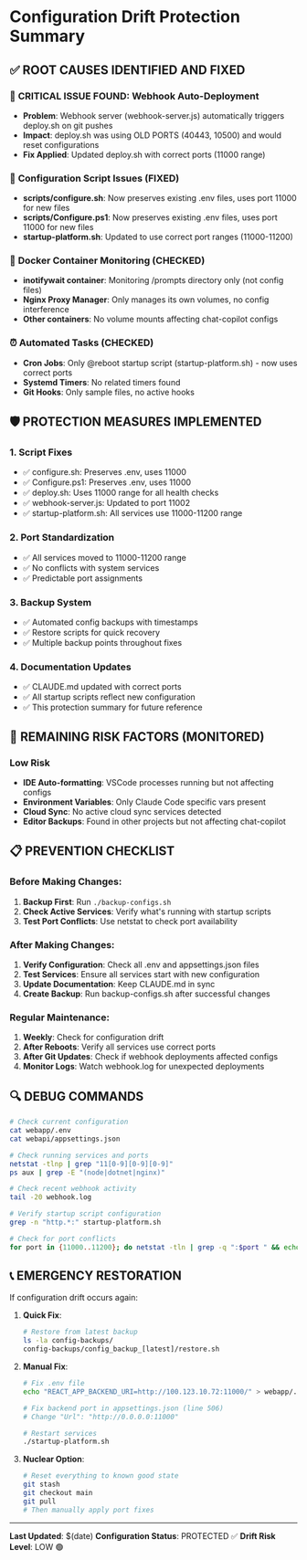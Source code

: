 # Configuration Drift Protection Summary

## ✅ ROOT CAUSES IDENTIFIED AND FIXED

### 🚨 **CRITICAL ISSUE FOUND: Webhook Auto-Deployment**
- **Problem**: Webhook server (webhook-server.js) automatically triggers deploy.sh on git pushes
- **Impact**: deploy.sh was using OLD PORTS (40443, 10500) and would reset configurations
- **Fix Applied**: Updated deploy.sh with correct ports (11000 range)

### 🔧 **Configuration Script Issues (FIXED)**
- **scripts/configure.sh**: Now preserves existing .env files, uses port 11000 for new files
- **scripts/Configure.ps1**: Now preserves existing .env files, uses port 11000 for new files  
- **startup-platform.sh**: Updated to use correct port ranges (11000-11200)

### 🐳 **Docker Container Monitoring (CHECKED)**
- **inotifywait container**: Monitoring /prompts directory only (not config files)
- **Nginx Proxy Manager**: Only manages its own volumes, no config interference
- **Other containers**: No volume mounts affecting chat-copilot configs

### ⏰ **Automated Tasks (CHECKED)**
- **Cron Jobs**: Only @reboot startup script (startup-platform.sh) - now uses correct ports
- **Systemd Timers**: No related timers found
- **Git Hooks**: Only sample files, no active hooks

## 🛡️ PROTECTION MEASURES IMPLEMENTED

### 1. **Script Fixes**
- ✅ configure.sh: Preserves .env, uses 11000
- ✅ Configure.ps1: Preserves .env, uses 11000  
- ✅ deploy.sh: Uses 11000 range for all health checks
- ✅ webhook-server.js: Updated to port 11002
- ✅ startup-platform.sh: All services use 11000-11200 range

### 2. **Port Standardization** 
- ✅ All services moved to 11000-11200 range
- ✅ No conflicts with system services
- ✅ Predictable port assignments

### 3. **Backup System**
- ✅ Automated config backups with timestamps
- ✅ Restore scripts for quick recovery
- ✅ Multiple backup points throughout fixes

### 4. **Documentation Updates**
- ✅ CLAUDE.md updated with correct ports
- ✅ All startup scripts reflect new configuration
- ✅ This protection summary for future reference

## 🚫 REMAINING RISK FACTORS (MONITORED)

### Low Risk
- **IDE Auto-formatting**: VSCode processes running but not affecting configs
- **Environment Variables**: Only Claude Code specific vars present
- **Cloud Sync**: No active cloud sync services detected
- **Editor Backups**: Found in other projects but not affecting chat-copilot

## 📋 PREVENTION CHECKLIST

### Before Making Changes:
1. **Backup First**: Run `./backup-configs.sh`
2. **Check Active Services**: Verify what's running with startup scripts
3. **Test Port Conflicts**: Use netstat to check port availability

### After Making Changes:
1. **Verify Configuration**: Check all .env and appsettings.json files
2. **Test Services**: Ensure all services start with new configuration  
3. **Update Documentation**: Keep CLAUDE.md in sync
4. **Create Backup**: Run backup-configs.sh after successful changes

### Regular Maintenance:
1. **Weekly**: Check for configuration drift
2. **After Reboots**: Verify all services use correct ports
3. **After Git Updates**: Check if webhook deployments affected configs
4. **Monitor Logs**: Watch webhook.log for unexpected deployments

## 🔍 DEBUG COMMANDS

```bash
# Check current configuration
cat webapp/.env
cat webapi/appsettings.json

# Check running services and ports
netstat -tlnp | grep "11[0-9][0-9][0-9]"
ps aux | grep -E "(node|dotnet|nginx)"

# Check recent webhook activity  
tail -20 webhook.log

# Verify startup script configuration
grep -n "http.*:" startup-platform.sh

# Check for port conflicts
for port in {11000..11200}; do netstat -tln | grep -q ":$port " && echo "Port $port in use"; done
```

## 📞 EMERGENCY RESTORATION

If configuration drift occurs again:

1. **Quick Fix**: 
   ```bash
   # Restore from latest backup
   ls -la config-backups/
   config-backups/config_backup_[latest]/restore.sh
   ```

2. **Manual Fix**:
   ```bash
   # Fix .env file
   echo "REACT_APP_BACKEND_URI=http://100.123.10.72:11000/" > webapp/.env
   
   # Fix backend port in appsettings.json (line 506)
   # Change "Url": "http://0.0.0.0:11000"
   
   # Restart services
   ./startup-platform.sh
   ```

3. **Nuclear Option**:
   ```bash
   # Reset everything to known good state
   git stash
   git checkout main
   git pull
   # Then manually apply port fixes
   ```

---
**Last Updated**: $(date)
**Configuration Status**: PROTECTED ✅
**Drift Risk Level**: LOW 🟢